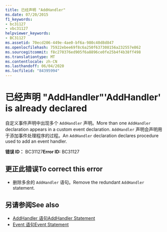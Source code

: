 ```yaml
---
title: 已经声明 "AddHandler"
ms.date: 07/20/2015
f1_keywords:
- bc31127
- vbc31127
helpviewer_keywords:
- BC31127
ms.assetid: 70ecd206-449e-4ae0-bf6a-980c40d8d847
ms.openlocfilehash: 75922ebee69f8c6a250f637308156a232557e862
ms.sourcegitcommit: f8c270376ed905f6a8896ce0fe25b4f4b38ff498
ms.translationtype: MT
ms.contentlocale: zh-CN
ms.lasthandoff: 06/04/2020
ms.locfileid: "84395994"
---
```

# <a name="addhandler-is-already-declared"></a><span data-ttu-id="bbcd5-102">已经声明 "AddHandler"</span><span class="sxs-lookup"><span data-stu-id="bbcd5-102">'AddHandler' is already declared</span></span>
<span data-ttu-id="bbcd5-103">自定义事件声明中出现多个 `AddHandler` 声明。</span><span class="sxs-lookup"><span data-stu-id="bbcd5-103">More than one `AddHandler` declaration appears in a custom event declaration.</span></span> <span data-ttu-id="bbcd5-104">`AddHandler` 声明会声明用于添加事件处理程序的过程。</span><span class="sxs-lookup"><span data-stu-id="bbcd5-104">An `AddHandler` declaration declares procedure used to add an event handler.</span></span>  
  
 <span data-ttu-id="bbcd5-105">**错误 ID：** BC31127</span><span class="sxs-lookup"><span data-stu-id="bbcd5-105">**Error ID:** BC31127</span></span>  
  
## <a name="to-correct-this-error"></a><span data-ttu-id="bbcd5-106">更正此错误</span><span class="sxs-lookup"><span data-stu-id="bbcd5-106">To correct this error</span></span>  
  
- <span data-ttu-id="bbcd5-107">删除多余的 `AddHandler` 语句。</span><span class="sxs-lookup"><span data-stu-id="bbcd5-107">Remove the redundant `AddHandler` statement.</span></span>  
  
## <a name="see-also"></a><span data-ttu-id="bbcd5-108">另请参阅</span><span class="sxs-lookup"><span data-stu-id="bbcd5-108">See also</span></span>

- [<span data-ttu-id="bbcd5-109">AddHandler 语句</span><span class="sxs-lookup"><span data-stu-id="bbcd5-109">AddHandler Statement</span></span>](../language-reference/statements/addhandler-statement.md)
- [<span data-ttu-id="bbcd5-110">Event 语句</span><span class="sxs-lookup"><span data-stu-id="bbcd5-110">Event Statement</span></span>](../language-reference/statements/event-statement.md)
